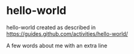 # hello-world
hello-world created as described in https://guides.github.com/activities/hello-world/

A few words about me
with an extra line
